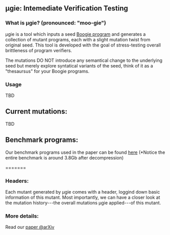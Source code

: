 ## μgie: Intemediate Verification Testing

### What is μgie? (pronounced: "moo-gie") 

μgie is a tool which inputs a seed [Boogie program](https://github.com/boogie-org/boogie) 
and generates a collection of mutant programs, each with a slight mutation twist from
original seed. This tool is developed with the goal of stress-testing overall brittleness of program verifiers. 

The mutations DO NOT introduce any semantical change
to the underlying seed but merely explore syntatical variants of the
seed, think of it as a "thesaursus" for your Boogie programs.


### Usage 
TBD 

## Current mutations: 
TBD

## Benchmark programs: 
Our benchmark programs used in the paper can be found [here](https://chalmersuniversity.box.com/shared/static/5a1dvt1s0am5smx4u23oezuw6633hiuf.zip) (*Notice the entire benchmark is around 3.8Gb after decompression) 

<!-- | Mutation Name                   | Mutation Code   | description                                                                                                                                                                                                                                 | -->
<!-- | --------------                  | --------------- | -----------                                                                                                                                                                                                                                 | -->
<!-- | Swapping Declarations           | S1              | swapping two randomly selected declarations from the seed program; according to Boogie documentation the declaration order should be immaterial! but according to our preliminary study, 50% of the permutations can lead to proof failure. | -->
<!-- | Axiomatize function definitions | S2              |                                                                                                                                                                                                                                             | -->

=======
<!-- As a by-product, you can also use μgie to generate arbitrarily big benchmark for your verifiers, provided a suitable Boogie interface -->

### Headers: 
Each mutant generated by μgie comes with a header, loggind down basic
information of this mutant. Most importantly, we can have a closer
look at the mutation history---the overall mutations μgie applied---of
this mutant. 

### More details: 
Read our [paper @arXiv]()
